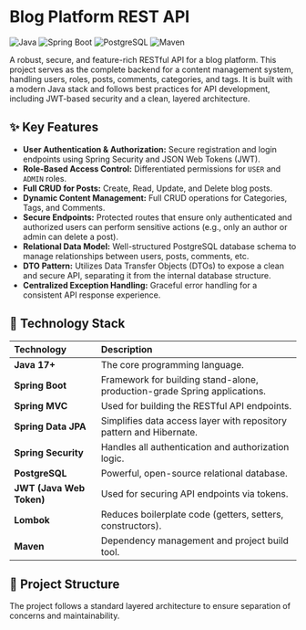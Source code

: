 # Blog Platform REST API

![Java](https://img.shields.io/badge/Java-17+-ED8B00?style=for-the-badge&logo=openjdk&logoColor=white)
![Spring Boot](https://img.shields.io/badge/Spring_Boot-3.1.5-6DB33F?style=for-the-badge&logo=spring&logoColor=white)
![PostgreSQL](https://img.shields.io/badge/PostgreSQL-14-336791?style=for-the-badge&logo=postgresql&logoColor=white)
![Maven](https://img.shields.io/badge/Maven-4.0.0-C71A36?style=for-the-badge&logo=apache-maven&logoColor=white)

A robust, secure, and feature-rich RESTful API for a blog platform. This project serves as the complete backend for a content management system, handling users, roles, posts, comments, categories, and tags. It is built with a modern Java stack and follows best practices for API development, including JWT-based security and a clean, layered architecture.

## ✨ Key Features

*   **User Authentication & Authorization:** Secure registration and login endpoints using Spring Security and JSON Web Tokens (JWT).
*   **Role-Based Access Control:** Differentiated permissions for `USER` and `ADMIN` roles.
*   **Full CRUD for Posts:** Create, Read, Update, and Delete blog posts.
*   **Dynamic Content Management:** Full CRUD operations for Categories, Tags, and Comments.
*   **Secure Endpoints:** Protected routes that ensure only authenticated and authorized users can perform sensitive actions (e.g., only an author or admin can delete a post).
*   **Relational Data Model:** Well-structured PostgreSQL database schema to manage relationships between users, posts, comments, etc.
*   **DTO Pattern:** Utilizes Data Transfer Objects (DTOs) to expose a clean and secure API, separating it from the internal database structure.
*   **Centralized Exception Handling:** Graceful error handling for a consistent API response experience.

## 🚀 Technology Stack

| Technology | Description |
| :--- | :--- |
| **Java 17+** | The core programming language. |
| **Spring Boot** | Framework for building stand-alone, production-grade Spring applications. |
| **Spring MVC** | Used for building the RESTful API endpoints. |
| **Spring Data JPA** | Simplifies data access layer with repository pattern and Hibernate. |
| **Spring Security** | Handles all authentication and authorization logic. |
| **PostgreSQL** | Powerful, open-source relational database. |
| **JWT (Java Web Token)** | Used for securing API endpoints via tokens. |
| **Lombok** | Reduces boilerplate code (getters, setters, constructors). |
| **Maven** | Dependency management and project build tool. |

## 📁 Project Structure

The project follows a standard layered architecture to ensure separation of concerns and maintainability.

